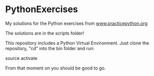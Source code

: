 # PythonExercises
My solutions for the Python exercises from www.practicepython.org 

The solutions are in the scripts folder!

This repository includes a Python Virtual Environment.
Just clone the repository, "cd" into the bin folder and run:

source activate

From that moment on you should be good to go.
